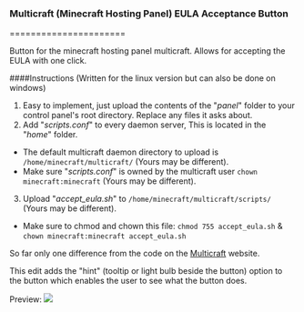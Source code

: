 ### Multicraft (Minecraft Hosting Panel) EULA Acceptance Button
======================

Button for the minecraft hosting panel multicraft. Allows for accepting the EULA with one click.


####Instructions (Written for the linux version but can also be done on windows)

 1. Easy to implement, just upload the contents of the "*panel*" folder to your control panel's root directory. Replace any files it asks about.
 2. Add "*scripts.conf*" to every daemon server, This is located in the "*home*" folder.
   * The default multicraft daemon directory to upload is `/home/minecraft/multicraft/` (Yours may be different).
   * Make sure "*scripts.conf*" is owned by the multicraft user `chown minecraft:minecraft` (Yours may be different).
 3. Upload "*accept_eula.sh*" to `/home/minecraft/multicraft/scripts/` (Yours may be different).
   * Make sure to chmod and chown this file: `chmod 755 accept_eula.sh` & `chown minecraft:minecraft accept_eula.sh`


So far only one difference from the code on the [Multicraft](http://multicraft.org/site/docs?view=howto#12.2.2) website. 

This edit adds the "hint" (tooltip or light bulb beside the button) option to the button which enables the user to see what the button does.

Preview: <img src="http://i.imgur.com/SLBpljy.png">





